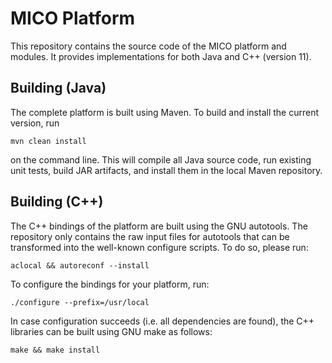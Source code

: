 # MICO Platform

This repository contains the source code of the MICO platform and modules. It provides
implementations for both Java and C++ (version 11).

## Building (Java)

The complete platform is built using Maven. To build and install the current version, run

    mvn clean install

on the command line. This will compile all Java source code, run existing unit tests, build JAR
artifacts, and install them in the local Maven repository.


## Building (C++)

The C++ bindings of the platform are built using the GNU autotools. The repository only contains the
raw input files for autotools that can be transformed into the well-known configure scripts. To do
so, please run:

    aclocal && autoreconf --install

To configure the bindings for your platform, run:

    ./configure --prefix=/usr/local

In case configuration succeeds (i.e. all dependencies are found), the C++ libraries can be built
using GNU make as follows:

    make && make install

